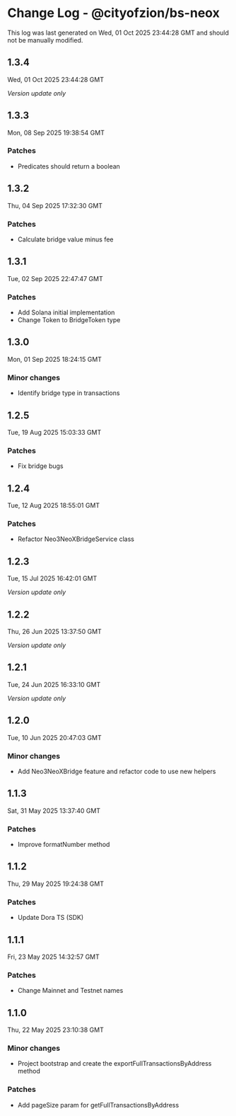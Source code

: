 # Change Log - @cityofzion/bs-neox

This log was last generated on Wed, 01 Oct 2025 23:44:28 GMT and should not be manually modified.

## 1.3.4
Wed, 01 Oct 2025 23:44:28 GMT

_Version update only_

## 1.3.3
Mon, 08 Sep 2025 19:38:54 GMT

### Patches

- Predicates should return a boolean

## 1.3.2
Thu, 04 Sep 2025 17:32:30 GMT

### Patches

- Calculate bridge value minus fee

## 1.3.1
Tue, 02 Sep 2025 22:47:47 GMT

### Patches

- Add Solana initial implementation
- Change Token to BridgeToken type

## 1.3.0
Mon, 01 Sep 2025 18:24:15 GMT

### Minor changes

- Identify bridge type in transactions

## 1.2.5
Tue, 19 Aug 2025 15:03:33 GMT

### Patches

- Fix bridge bugs

## 1.2.4
Tue, 12 Aug 2025 18:55:01 GMT

### Patches

- Refactor Neo3NeoXBridgeService class

## 1.2.3
Tue, 15 Jul 2025 16:42:01 GMT

_Version update only_

## 1.2.2
Thu, 26 Jun 2025 13:37:50 GMT

_Version update only_

## 1.2.1
Tue, 24 Jun 2025 16:33:10 GMT

_Version update only_

## 1.2.0
Tue, 10 Jun 2025 20:47:03 GMT

### Minor changes

- Add Neo3NeoXBridge feature and refactor code to use new helpers

## 1.1.3
Sat, 31 May 2025 13:37:40 GMT

### Patches

- Improve formatNumber method

## 1.1.2
Thu, 29 May 2025 19:24:38 GMT

### Patches

- Update Dora TS (SDK)

## 1.1.1
Fri, 23 May 2025 14:32:57 GMT

### Patches

- Change Mainnet and Testnet names

## 1.1.0
Thu, 22 May 2025 23:10:38 GMT

### Minor changes

- Project bootstrap and create the exportFullTransactionsByAddress method

### Patches

- Add pageSize param for getFullTransactionsByAddress


